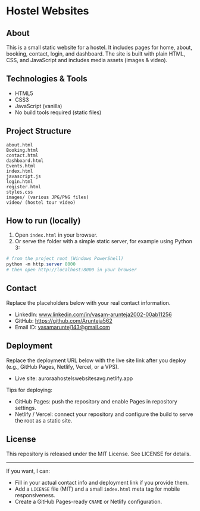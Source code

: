 # Hostel Websites

## About
This is a small static website for a hostel. It includes pages for home, about, booking, contact, login, and dashboard. The site is built with plain HTML, CSS, and JavaScript and includes media assets (images & video).

## Technologies & Tools
- HTML5
- CSS3
- JavaScript (vanilla)
- No build tools required (static files)

## Project Structure
```
about.html
Booking.html
contact.html
dashboard.html
Events.html
index.html
javascript.js
login.html
register.html
styles.css
images/ (various JPG/PNG files)
video/ (hostel tour video)
```

## How to run (locally)
1. Open `index.html` in your browser.
2. Or serve the folder with a simple static server, for example using Python 3:

```powershell
# from the project root (Windows PowerShell)
python -m http.server 8000
# then open http://localhost:8000 in your browser
```

## Contact
Replace the placeholders below with your real contact information.
- LinkedIn: www.linkedin.com/in/vasam-arunteja2002-00ab11256
- GitHub: https://github.com/Arunteja562 
- Email ID: vasamaruntej143@gmail.com

## Deployment
Replace the deployment URL below with the live site link after you deploy (e.g., GitHub Pages, Netlify, Vercel, or a VPS).
- Live site: auroraahostelswebsitesavg.netlify.app

Tips for deploying:
- GitHub Pages: push the repository and enable Pages in repository settings.
- Netlify / Vercel: connect your repository and configure the build to serve the root as a static site.

## License
This repository is released under the MIT License. See LICENSE for details.

---

If you want, I can:
- Fill in your actual contact info and deployment link if you provide them.
- Add a `LICENSE` file (MIT) and a small `index.html` meta tag for mobile responsiveness.
- Create a GitHub Pages-ready `CNAME` or Netlify configuration.
